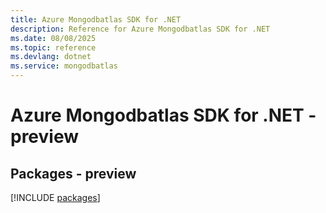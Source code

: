 ```yaml
---
title: Azure Mongodbatlas SDK for .NET
description: Reference for Azure Mongodbatlas SDK for .NET
ms.date: 08/08/2025
ms.topic: reference
ms.devlang: dotnet
ms.service: mongodbatlas
---
```

# Azure Mongodbatlas SDK for .NET - preview
## Packages - preview
[!INCLUDE [packages](mongodbatlas-index.md)]